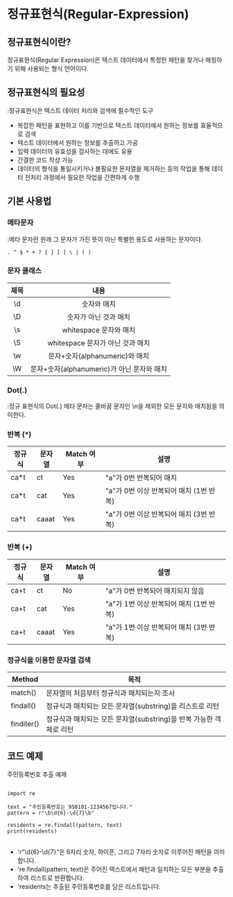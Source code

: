 # 정규표현식(Regular-Expression)
## 정규표현식이란?
정규표현식(Regular Expression)은 텍스트 데이터에서 특정한 패턴을 찾거나 매칭하기 위해 사용되는 형식 언어이다.


## 정규표현식의 필요성
:정규표현식은 텍스트 데이터 처리와 검색에 필수적인 도구

* 복잡한 패턴을 표현하고 이를 기반으로 텍스트 데이터에서 원하는 정보를 효율적으로 검색
* 텍스트 데이터에서 원하는 정보를 추출하고 가공 
* 입력 데이터의 유효성을 검사하는 데에도 유용
* 간결한 코드 작성 가능
* 데이터의 형식을 통일시키거나 불필요한 문자열을 제거하는 등의 작업을 통해 데이터 전처리 과정에서 필요한 작업을 간편하게 수행


## 기본 사용법
### 메타문자
:메타 문자란 원래 그 문자가 가진 뜻이 아닌 특별한 용도로 사용하는 문자이다.
<pre><code>. ^ $ * + ? { } [ ] \ | ( )</code></pre>

### 문자 클래스
|제목|내용|
|:---:|:---:|
|\d|숫자와 매치|
|\D|숫자가 아닌 것과 매치|
|\s|whitespace 문자와 매치|
|\S|whitespace 문자가 아닌 것과 매치|
|\w|문자+숫자(alphanumeric)와 매치|
|\W|문자+숫자(alphanumeric)가 아닌 문자와 매치|

### Dot(.)
:정규 표현식의 Dot(.) 메타 문자는 줄바꿈 문자인 \n을 제외한 모든 문자와 매치됨을 의미한다.

### 반복 (*)
|정규식|문자열|Match 여부|설명|
|---|---|---|---|
|ca*t|ct|Yes|"a"가 0번 반복되어 매치|
|ca*t|cat|Yes|"a"가 0번 이상 반복되어 매치 (1번 반복)|
|ca*t|caaat|Yes|"a"가 0번 이상 반복되어 매치 (3번 반복)|

### 반복 (+)
|정규식|문자열|Match 여부|설명|
|---|---|---|---|
|ca+t|ct|No|"a"가 0번 반복되어 매치되지 않음|
|ca+t|cat|Yes|"a"가 1번 이상 반복되어 매치 (1번 반복)|
|ca+t|caaat|Yes|"a"가 1번 이상 반복되어 매치 (3번 반복)|

### 정규식을 이용한 문자열 검색
|Method|목적|
|---|---|
|match()|문자열의 처음부터 정규식과 매치되는지 조사|
|findall()|정규식과 매치되는 모든 문자열(substring)을 리스트로 리턴|
|finditer()|정규식과 매치되는 모든 문자열(substring)을 반복 가능한 객체로 리턴|




## 코드 예제
주민등록번호 추출 예제
<pre>
<code>
import re

text = "주민등록번호는 950101-1234567입니다."
pattern = r"\b\d{6}-\d{7}\b"

residents = re.findall(pattern, text)
print(residents)
</code>
</pre>

* 'r"\d{6}-\d{7}"은 6자리 숫자, 하이픈, 그리고 7자리 숫자로 이루어진 패턴을 의미합니다.
* 're.findall(pattern, text)은 주어진 텍스트에서 패턴과 일치하는 모든 부분을 추출하여 리스트로 반환합니다.
* 'residents는 추출된 주민등록번호를 담은 리스트입니다.



